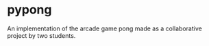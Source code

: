 # pypong
An implementation of the arcade game pong made as a collaborative project by two students.
